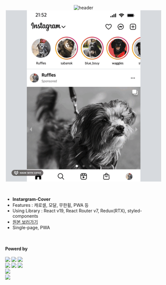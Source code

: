 <div align="center">

  ![header](https://capsule-render.vercel.app/api?type=waving&color=4078c0&height=180&section=header&text=Instagram-cover&fontSize=45&animation=fadeIn&fontAlignY=38&desc=yonghun16&descAlignY=55&descAlign=85)
  <a href="https://insta33234.netlify.app/"><img src="https://github.com/yonghun16/instagram-cover/blob/main/preview.gif?raw=true" width=500px /></a>
	
</div>

</br>

<ul>
  <li>
    <b>Instargram-Cover</b>
  </li>
  <li>
    Features : 캐로셀, 모달, 무한휠, PWA 등
  </li>
  <li>
    Using Library : React v19, React Router v7, Redux(RTX), styled-components
  </li>
  	<li>
		<a href="https://github.com/yonghun16/instagram-cover/blob/main/original.png">원본 보러가기</a>
	</li>
  <li>
	Single-page, PWA
  </li>
</ul>

</br>

<h4>Powerd by</h4>
<div>
  <!-- HTML --><a href="https://html.spec.whatwg.org/"><img src="https://img.shields.io/badge/HTML5-E34F26?style=flat&logo=HTML5&logoColor=white" /></a>
  <!-- CSS --><a href="https://www.w3.org/Style/CSS/"><img src="https://img.shields.io/badge/CSS3-1572B6?style=flat&logo=CSS3&logoColor=white" /></a>
  <!-- JavaScript --><a href="https://www.ecma-international.org/"><img src="https://img.shields.io/badge/JavaScript-F7DF1E?style=flat&logo=JavaScript&logoColor=white" /></a>
  <br />
  <!-- React --><a href="https://reactjs.org/"><img src="https://img.shields.io/badge/React-58B4CD?style=flat&logo=React&logoColor=white" /></a>
  <!-- Styled Components --><a href="https://styled-components.com/"><img src="https://img.shields.io/badge/styled%20components-DB7093?style=flat&logo=Styled%20Components&logoColor=white" /></a>
  <!-- Vite --><a href="https://vitejs.dev/"><img src="https://img.shields.io/badge/Vite-646CFF?style=flat&logo=Vite&logoColor=white" /></a>
  <br>
  <!-- Netlify --><a href="https://www.netlify.com/"><img src="https://img.shields.io/badge/netlify-1EC0B1?style=flat&logo=Netlify&logoColor=white" /></a>
  <br>
  <!-- Vim --><a href="https://www.vim.org"><img src="https://img.shields.io/badge/Vim-019733?style=flat&logo=vim&logoColor=white" /></a>
</div>
